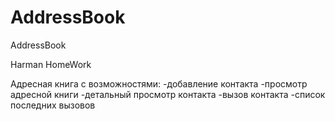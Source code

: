# AddressBook
AddressBook

Harman
HomeWork

Адресная книга с возможностями:
-добавление контакта
-просмотр адресной книги
-детальный просмотр контакта
-вызов контакта
-список последних вызовов
